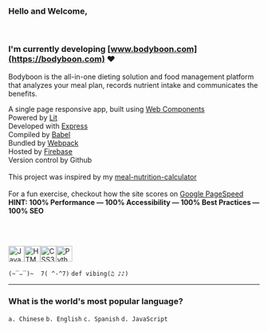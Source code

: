 ### Hello and Welcome,
<br/>

### I'm currently developing [www.bodyboon.com](https://bodyboon.com) ♥

Bodyboon is the all-in-one dieting solution and food management platform that analyzes your meal plan, records nutrient intake and communicates the benefits.<br/>

A single page responsive app, built using [Web Components](https://developer.mozilla.org/en-US/docs/Web/API/Web_components)<br/>
Powered by [Lit](https://lit.dev/)<br/>
Developed with [Express](https://expressjs.com/)<br/>
Compiled by [Babel](https://babeljs.io/)<br/>
Bundled by [Webpack](https://webpack.js.org/)<br/>
Hosted by [Firebase](https://firebase.google.com/)<br/>
Version control by Github<br/>
<br/>
This project was inspired by my [meal-nutrition-calculator](https://github.com/boshimoto/meal-nutrition-calculator)<br/>
<br/>
For a fun exercise, checkout how the site scores on [Google PageSpeed](https://pagespeed.web.dev/analysis/https-bodyboon-com/qj5rcb2vbn?form_factor=mobile)<br/>
**HINT: 100% Performance — 100% Accessibility — 100% Best Practices — 100% SEO**

<br/><br/>

<img src="../../../boshimoto.github.io/blob/main/img/hero/javascript.svg" width="32" height="32" alt="JavaScript Icon"><img src="../../../boshimoto.github.io/blob/main/img/hero/html5.svg" width="32" height="32" alt="HTML5 Icon"><img src="../../../boshimoto.github.io/blob/main/img/hero/css3.svg" width="32" height="32" alt="CSS3 Icon"><img src="../../../boshimoto.github.io/blob/main/img/hero/python.svg" width="32" height="32" alt="Python Icon">

```(~‾⌣‾)~  7( ^-^7)```
```def vibing(♫ ♪♪)```

<hr/>

### What is the world's most popular language?
```a. Chinese```
```b. English```
```c. Spanish```
```d. JavaScript```
